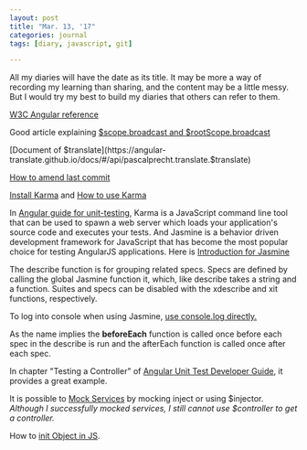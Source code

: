 ```yaml
---
layout: post
title: "Mar. 13, '17"
categories: journal
tags: [diary, javascript, git]

---
```


All my diaries will have the date as its title. It may be more a way of recording my learning than sharing, and the content may be a little messy. But I would try my best to build my diaries that others can refer to them.

[W3C Angular reference](https://www.w3schools.com/angular/angular_ref_directives.asp)

Good article explaining [$scope.broadcast and $rootScope.broadcast](https://toddmotto.com/all-about-angulars-emit-broadcast-on-publish-subscribing/)

[Document of $translate](https://angular-translate.github.io/docs/#/api/pascalprecht.translate.$translate)

[How to amend last commit](https://nathanhoad.net/git-amend-your-last-commit)

[Install Karma](http://karma-runner.github.io/1.0/intro/installation.html)
and [How to use Karma](https://karma-runner.github.io/latest/config/configuration-file.html)

In [Angular guide for unit-testing](https://docs.angularjs.org/guide/unit-testing), Karma is a JavaScript command line tool that can be used to spawn a web server which loads your application's source code and executes your tests. And Jasmine is a behavior driven development framework for JavaScript that has become the most popular choice for testing AngularJS applications. Here is [Introduction for Jasmine](https://jasmine.github.io/1.3/introduction.html)

The describe function is for grouping related specs. Specs are defined by calling the global Jasmine function it, which, like describe takes a string and a function. Suites and specs can be disabled with the xdescribe and xit functions, respectively. 

To log into console when using Jasmine, [use console.log directly.](http://stackoverflow.com/questions/35711329/how-to-log-values-in-jasmine)

As the name implies the **beforeEach** function is called once before each spec in the describe is run and the afterEach function is called once after each spec. 

In chapter "Testing a Controller" of [Angular Unit Test Developer Guide](https://docs.angularjs.org/guide/unit-testing), it provides a great example.

It is possible to [Mock Services](http://www.bradoncode.com/blog/2015/06/11/unit-testing-code-that-uses-timeout-angularjs/) by mocking inject or using $injector.
_Although I successfully mocked services, I still cannot use $controller to get a controller._

How to [init Object in JS](http://stackoverflow.com/questions/11147904/how-to-initialize-an-object-in-javascript).
